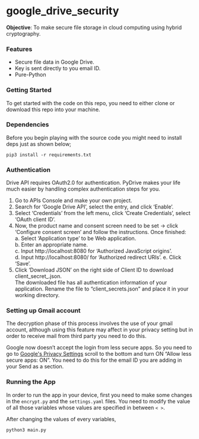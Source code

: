 # google_drive_security  

**Objective**: To make secure file storage in cloud computing using hybrid cryptography.

### Features

* Secure file data in Google Drive.
* Key is sent directly to you email ID.
* Pure-Python

### Getting Started

To get started with the code on this repo, you need to either clone or download this repo into your machine.

### Dependencies

Before you begin playing with the source code you might need to install deps just as shown below;

`pip3 install -r requirements.txt`

### Authentication

Drive API requires OAuth2.0 for authentication. PyDrive makes your life much easier by handling complex authentication steps for you.  
1. Go to APIs Console and make your own project.  
2. Search for ‘Google Drive API’, select the entry, and click ‘Enable’.  
3. Select ‘Credentials’ from the left menu, click ‘Create Credentials’, select ‘OAuth client ID’.  
4. Now, the product name and consent screen need to be set -> click ‘Configure consent screen’ and follow the instructions. Once finished:  
    a. Select ‘Application type’ to be Web application.  
    b. Enter an appropriate name.  
    c. Input http://localhost:8080 for ‘Authorized JavaScript origins’.  
    d. Input http://localhost:8080/ for ‘Authorized redirect URIs’.
    e. Click ‘Save’.
5. Click ‘Download JSON’ on the right side of Client ID to download client_secret_<really long ID>.json.  
The downloaded file has all authentication information of your application. Rename the file to “client_secrets.json” and place it in your working directory.

### Setting up Gmail account

The decryption phase of this process involves the use of your gmail account, although using this feature may affect in your privacy setting but in order to receive mail from third party you need to do this.

Google now doesn’t accept the login from less secure apps. So you need to go to [Google's Privacy Settings](https://myaccount.google.com/security) scroll to the bottom and turn ON “Allow less secure apps: ON”. You need to do this for the email ID you are adding in your Send as a section.

### Running the App

In order to run the app in your device, first you need to make some changes in the `encrypt.py` and the `settings.yaml` files. You need to modify the value of all those variables whose values are specified in between `< >`.

After changing the values of every variables,

`python3 main.py`
